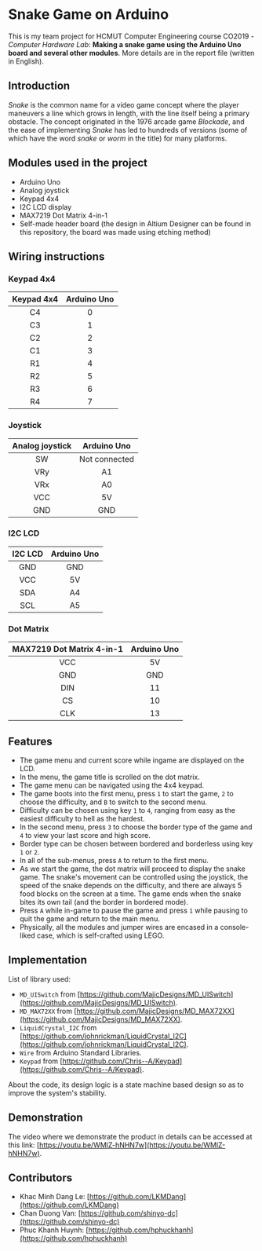 # Snake Game on Arduino
This is my team project for HCMUT Computer Engineering course CO2019 - *Computer Hardware Lab*: **Making a snake game using the Arduino Uno board and several other modules**. More details are in the report file (written in English).
## Introduction
*Snake* is the common name for a video game concept where the player maneuvers a line which grows in length, with the line itself being a primary obstacle. The concept originated in the 1976 arcade game *Blockade*, and the ease of implementing *Snake* has led to hundreds of versions (some of which have the word *snake* or *worm* in the title) for many platforms.
## Modules used in the project
- Arduino Uno
- Analog joystick
- Keypad 4x4
- I2C LCD display
- MAX7219 Dot Matrix 4-in-1
- Self-made header board (the design in Altium Designer can be found in this repository, the board was made using etching method)
## Wiring instructions
### Keypad 4x4
| Keypad 4x4 | Arduino Uno |
|:----------:|:-----------:|
|     C4     |      0      |
|     C3     |      1      |
|     C2     |      2      |
|     C1     |      3      |
|     R1     |      4      |
|     R2     |      5      |
|     R3     |      6      |
|     R4     |      7      |
### Joystick
| Analog joystick |  Arduino Uno  |
|:---------------:|:-------------:|
|        SW       | Not connected |
|       VRy       |       A1      |
|       VRx       |       A0      |
|       VCC       |       5V      |
|       GND       |      GND      |
### I2C LCD
| I2C LCD | Arduino Uno |
|:-------:|:-----------:|
|   GND   |     GND     |
|   VCC   |      5V     |
|   SDA   |      A4     |
|   SCL   |      A5     |
### Dot Matrix
| MAX7219 Dot Matrix 4-in-1 | Arduino Uno |
|:-------------------------:|:-----------:|
|            VCC            |      5V     |
|            GND            |     GND     |
|            DIN            |      11     |
|             CS            |      10     |
|            CLK            |      13     |
## Features
- The game menu and current score while ingame are displayed on the LCD.
- In the menu, the game title is scrolled on the dot matrix.
- The game menu can be navigated using the 4x4 keypad.
- The game boots into the first menu, press `1` to start the game, `2` to choose the difficulty, and `B` to switch to the second menu.
- Difficulty can be chosen using key `1` to `4`, ranging from easy as the easiest difficulty to hell as the hardest.
- In the second menu, press `3` to choose the border type of the game and `4` to view your last score and high score.
- Border type can be chosen between bordered and borderless using key `1` or `2`.
- In all of the sub-menus, press `A` to return to the first menu.
- As we start the game, the dot matrix will proceed to display the snake game. The snake's movement can be controlled using the joystick, the speed of the snake depends on the difficulty, and there are always 5 food blocks on the screen at a time. The game ends when the snake bites its own tail (and the border in bordered mode).
- Press `A` while in-game to pause the game and press `1` while pausing to quit the game and return to the main menu.
- Physically, all the modules and jumper wires are encased in a console-liked case, which is self-crafted using LEGO.
## Implementation
List of library used:
- `MD_UISwitch` from [https://github.com/MajicDesigns/MD_UISwitch](https://github.com/MajicDesigns/MD_UISwitch).
- `MD_MAX72XX` from [https://github.com/MajicDesigns/MD_MAX72XX](https://github.com/MajicDesigns/MD_MAX72XX).
- `LiquidCrystal_I2C` from [https://github.com/johnrickman/LiquidCrystal_I2C](https://github.com/johnrickman/LiquidCrystal_I2C).
- `Wire` from Arduino Standard Libraries.
- `Keypad` from [https://github.com/Chris--A/Keypad](https://github.com/Chris--A/Keypad).

About the code, its design logic is a state machine based design so as to improve the system's stability.
## Demonstration
The video where we demonstrate the product in details can be accessed at this link: [https://youtu.be/WMlZ-hNHN7w](https://youtu.be/WMlZ-hNHN7w).
## Contributors
- Khac Minh Dang Le: [https://github.com/LKMDang](https://github.com/LKMDang)
- Chan Duong Van: [https://github.com/shinyo-dc](https://github.com/shinyo-dc)
- Phuc Khanh Huynh: [https://github.com/hphuckhanh](https://github.com/hphuckhanh)
